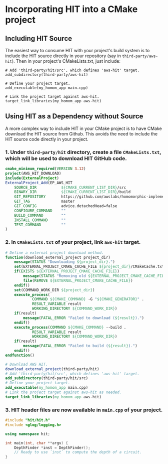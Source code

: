 # Incorporating HIT into a CMake project

## Including HIT Source
The easiest way to consume HIT with your project's build system is to include the HIT source directly in your repository (say in `third-party/aws-hit`). Then in your project's CMakeLists.txt, just include:

```
# Add 'third-party/hit/src', which defines 'aws-hit' target.
add_subdirectory(third-party/aws-hit)

# Define your project target.
add_executable(my_homom_app main.cpp)

# Link the project target against aws-hit.
target_link_libraries(my_homom_app aws-hit)
```

## Using HIT as a Dependency without Source
A more complex way to include HIT in your CMake project is to have CMake download the HIT source from Github. This avoids the need to include the HIT source code directly in your project.

### 1. Under `third-party/hit` directory, create a file `CMakeLists.txt`, which will be used to download HIT GitHub code.
```cmake
cmake_minimum_required(VERSION 3.12)
project(AWS_HIT_DOWNLOAD)
include(ExternalProject)
ExternalProject_Add(EP_AWS_HIT
    SOURCE_DIR           ${CMAKE_CURRENT_LIST_DIR}/src
    BINARY_DIR           ${CMAKE_CURRENT_LIST_DIR}/build
    GIT_REPOSITORY       https://github.com/awslabs/homomorphic-implementors-toolkit.git
    GIT_TAG              master
    GIT_CONFIG           advice.detachedHead=false
    CONFIGURE_COMMAND    ""
    BUILD_COMMAND        ""
    INSTALL_COMMAND      ""
    TEST_COMMAND         ""
)
```

### 2. In `CMakeLists.txt` of your project, link `aws-hit` target.
```cmake
# Define a external project download method.
function(download_external_project project_dir)
    message(STATUS "Downloading ${project_dir}.")
    set(EXTERNAL_PROJECT_CMAKE_CACHE_FILE ${project_dir}/CMakeCache.txt)
    if(EXISTS ${EXTERNAL_PROJECT_CMAKE_CACHE_FILE})
        message(STATUS "Removing old ${EXTERNAL_PROJECT_CMAKE_CACHE_FILE}")
        file(REMOVE ${EXTERNAL_PROJECT_CMAKE_CACHE_FILE})
    endif()
    set(COMMAND_WORK_DIR ${project_dir})
    execute_process(
            COMMAND ${CMAKE_COMMAND} -G "${CMAKE_GENERATOR}" .
            RESULT_VARIABLE result
            WORKING_DIRECTORY ${COMMAND_WORK_DIR})
    if(result)
        message(FATAL_ERROR "Failed to download (${result}).")
    endif()
    execute_process(COMMAND ${CMAKE_COMMAND} --build .
            RESULT_VARIABLE result
            WORKING_DIRECTORY ${COMMAND_WORK_DIR})
    if(result)
        message(FATAL_ERROR "Failed to build (${result}).")
    endif()
endfunction()

# Download AWS HIT.
download_external_project(third-party/hit)
# Add 'third-party/hit/src', which defines 'aws-hit' target.
add_subdirectory(third-party/hit/src)
# Define your project target.
add_executable(my_homom_app main.cpp)
# Link the project target against aws-hit as needed.
target_link_libraries(my_homom_app aws-hit)
```

### 3. HIT header files are now available in `main.cpp` of your project.

```c++
#include "hit/hit.h"
#include <glog/logging.h>

using namespace hit;

int main(int, char **argv) {
    DepthFinder *inst = DepthFinder();
    // Ready to use `inst` to compute the depth of a circuit.
}
```
